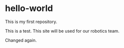 # hello-world
This is my first repository. 

This is a test. This site will be used for our robotics team.

Changed again. 

